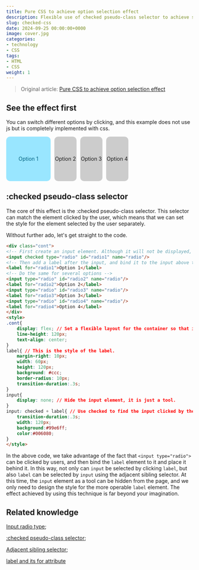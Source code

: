 ```yaml
---
title: Pure CSS to achieve option selection effect
description: Flexible use of checked pseudo-class selector to achieve single-select and multiple-select element effects
slug: checked-css
date: 2024-09-25 00:00:00+0000
image: cover.jpg
categories:
- technology
- CSS
tags:
- HTML
- CSS
weight: 1
---
```

> Original article: [Pure CSS to achieve option selection effect](https://blog.zhoujump.club/en/p/checked-css/)

## See the effect first
You can switch different options by clicking, and this example does not use js but is completely implemented with css.
<div class="cont"> <input class="input" checked type="radio" id="radio1" name="radio"/> <label class="label" for="radio1">Option 1</label> <input class="input" type="radio" id="radio2" name="radio"/> <label class="label" for="radio2">Option 2</label> <input class="input" type="radio" id="radio3" name="radio"/> <label class="label" for="radio3">Option 3</label> <input class="input" type="radio" id="radio4" name="radio"/> <label class="label" for="radio4">Option 4</label> </div> <style> .cont{ display: flex; line-height: 120px; text-align: center; } .label{ margin-right: 10px; width: 60px;
height: 120px;
background: #ccc;
border-radius: 10px;
transition-duration:.3s;
}
.input{
display: none;
}
.input:checked + .label{
transition-duration:.3s;
width: 120px;
background:#99e6ff;
color:#006080;
}
</style>

## :checked pseudo-class selector
The core of this effect is the :checked pseudo-class selector. This selector can match the element clicked by the user, which means that we can set the style for the element selected by the user separately.

Without further ado, let's get straight to the code.
```html
<div class="cont">
<!-- First create an input element. Although it will not be displayed, we need it to make the element selectable -->
<input checked type="radio" id="radio1" name="radio"/>
<!-- Then add a label after the input, and bind it to the input above through the for attribute, so that clicking this label is equivalent to clicking the input -->
<label for="radio1">Option 1</label>
<!-- Do the same for several options -->
<input type="radio" id="radio2" name="radio"/>
<label for="radio2">Option 2</label>
<input type="radio" id="radio3" name="radio"/>
<label for="radio3">Option 3</label>
<input type="radio" id="radio4" name="radio"/>
<label for="radio4">Option 4</label>
</div>
<style>
.cont{
    display: flex; // Set a flexible layout for the container so that its internal elements are arranged horizontally.
    line-height: 120px;
    text-align: center;
}
label{ // This is the style of the label.
    margin-right: 10px;
    width: 60px;
    height: 120px;
    background: #ccc;
    border-radius: 10px;
    transition-duration:.3s;
}
input{
    display: none; // Hide the input element, it is just a tool.
}
input: checked + label{ // Use checked to find the input clicked by the user, and then use the + adjacent sibling selector to select the label next to this input and set the style for it.
    transition-duration:.3s;
    width: 120px;
    background:#99e6ff;
    color:#006080;
}
</style>
```
In the above code, we take advantage of the fact that `<input type="radio">` can be clicked by users, and then bind the `label` element to it and place it behind it. In this way, not only can `input` be selected by clicking `label`, but also `label` can be selected by `input` using the adjacent sibling selector.
At this time, the `input` element as a tool can be hidden from the page, and we only need to design the style for the more operable `label` element.
The effect achieved by using this technique is far beyond your imagination.

## Related knowledge
[Input radio type](https://developer.mozilla.org/zh-CN/docs/Web/HTML/Element/input/radio);

[:checked pseudo-class selector](https://developer.mozilla.org/zh-CN/docs/Web/CSS/:checked);

[Adjacent sibling selector](https://developer.mozilla.org/zh-CN/docs/Web/CSS/Next-sibling_combinator);

[label and its for attribute](https://developer.mozilla.org/zh-CN/docs/Web/HTML/Element/label#%E5%B1%9E%E6%80%A7)
